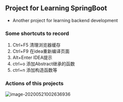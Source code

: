 ## Project for Learning SpringBoot

* Another project for learning backend development

### Some shortcuts to record

1. Ctrl+F5 清理浏览器缓存
2. Ctrl+F9 在idea重新编译页面
3. Alt+Enter IDEA提示
4. ctrl+o 添加Abstract继承的函数
5. ctrl+n 添加构造函数等

### Actions of this projects

![image-20200521002636936](C:\Users\gx\AppData\Roaming\Typora\typora-user-images\image-20200521002636936.png)